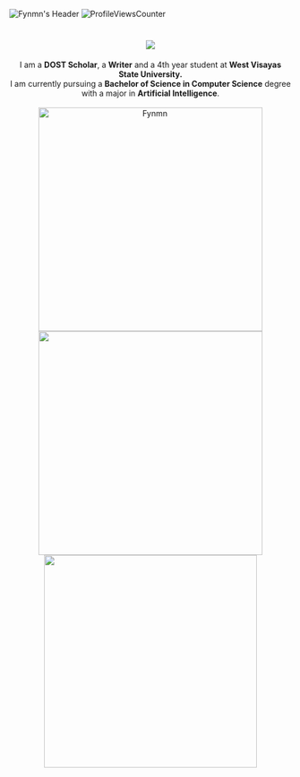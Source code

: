 

![Fynmn's Header](https://github.com/Astrolore/.github-images/blob/main/header-gif.gif?raw=true)
![ProfileViewsCounter](https://komarev.com/ghpvc/?username=Astrolore&color=f2a8be)
<h1 align="center">
    <img src="https://readme-typing-svg.herokuapp.com?font=Press+Start+2P&duration=3000&color=C98895&center=true&vCenter=true&lines=What's+poppin'%3F;My+name's+Natalie!;Welcome+to+my+page!">
</h1>


<div align="center">
I am a <b>DOST Scholar</b>, a <b>Writer</b> and a 4th year student at <b>West Visayas State University.</b> <br>I am currently pursuing a <b>Bachelor of Science in Computer Science</b> degree with a major in <b>Artificial Intelligence</b>.
</div>

<br>

<div align="center">
<span align="center">
    <img width="400" src="https://github-readme-stats.vercel.app/api?username=Fynmn&theme=synthwave&count_private=true&include_all_commits=true" alt="Fynmn" />
    <img width="400" src="https://github-readme-streak-stats.herokuapp.com/?user=Fynmn&theme=synthwave" />
</span>
</div>
<div align="center">
   <img width="380" src="https://github-readme-stats.vercel.app/api/top-langs/?username=Fynmn&theme=synthwave&layout=compact&langs_count=15" />
</div>

